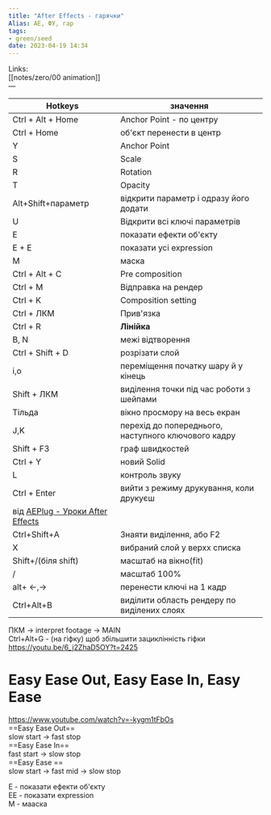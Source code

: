 ```yaml
---
title: "After Effects - гарячки"
Alias: AE, ФУ, гар
tags:
- green/seed
date: 2023-04-19 14:34
---
```

Links:  
[[notes/zero/00 animation]]  
—

| Hotkeys | значення |
| -------------------------- | ----------------------------------------------------------------- |
|Ctrl + Alt + Home| Anchor Point - по центру  |
|Ctrl + Home|об'єкт перенести в центр |
|Y| Anchor Point  |
|S| Scale  |
|R|Rotation |
|T|Opacity  |
|Alt+Shift+параметр|відкрити параметр і одразу його додати|
|U|Відкрити всі ключі параметрів|
|E| показати ефекти об'єкту|
|E + E| показати усі expression|
|M| маска|
|Ctrl + Alt + C |Pre composition|
|Ctrl + M|Відправка на рендер|
|Ctrl + K|Composition setting|
|Ctrl + ЛКМ|Прив'язка|
|Ctrl + R|**Лінійка**|
|B, N | межі відтворення |
|Ctrl + Shift + D|розрізати слой|
|i,o|переміщення початку шару й у кінець|
|Shift + ЛКМ|виділення точки під час роботи з шейпами|
|Тільда | вікно просмору на весь екран |
|J,K| перехід до попереднього, наступного ключового кадру |
|Shift + F3|граф швидкостей|
|Ctrl + Y| новий Solid|
|L|контроль звуку|
|Ctrl + Enter| вийти з режиму друкування, коли друкуєш|
|від [AEPlug - Уроки After Effects](https://youtu.be/i6eFTDS2rvI)||
|Ctrl+Shift+A|Знаяти виділення, або F2|
|X|вибраний слой у верхх списка|
|Shift+/(біля shift)|масштаб на вікно(fit)|
|/|масштаб 100%|
|alt+ ←,→|перенести ключі на 1 кадр|
|Ctrl+Alt+B|виділити область рендеру по виділених слоях|

ПКМ -> interpret footage -> MAIN  
Ctrl+Alt+G - (на гіфку) щоб збільшити зациклінність гіфки https://youtu.be/6_j2ZhaD5OY?t=2425 


# Easy Ease Out, Easy Ease In, Easy Ease 

https://www.youtube.com/watch?v=-kygm1tFbOs  
==Easy Ease Out==  
slow start → fast stop  
==Easy Ease In==  
fast start → slow stop  
==Easy Ease ==  
slow start →  fast mid → slow stop

E - показати ефекти об'єкту  
EE - показати expression  
M - мааска